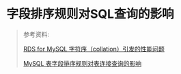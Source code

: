 # 字段排序规则对SQL查询的影响

> 参考资料:
>
> [RDS for MySQL 字符序（collation）引发的性能问题](https://developer.aliyun.com/article/69138)
>
> [MySQL 表字段排序规则对表连接查询的影响](https://blog.csdn.net/rickesy/article/details/80105873)

